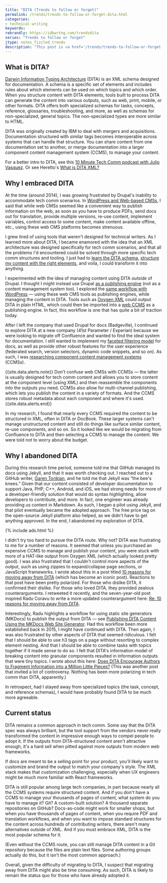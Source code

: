 ```yaml
---
title: "DITA (Trends to follow or forget)"
permalink: /trends/trends-to-follow-or-forget-dita.html
categories:
- technical-writing
keywords:
rebrandly: https://idbwrtng.com/trendsdita
series: "Trends to follow or forget"
jtype: notes_fizzled_trends
description: "This post is <a href='/trends/trends-to-follow-or-forget-intro.html'>part of a series on trends</a> that explores trends that I've either followed or forgotten, and why. The overall goal is to better understand the reasons that drive trend adoption or abandonment in my personal career. This post focuses on DITA."
---
```


## What is DITA?

[Darwin Information Typing Architecture](https://en.wikipedia.org/wiki/Darwin_Information_Typing_Architecture) (DITA) is an XML schema designed for documentation. A schema is a specific set of elements and includes rules about which elements can be used on which topics and which order. When you structure content with DITA elements, tools built to process DITA can generate the content into various outputs, such as web, print, mobile, or other formats. DITA offers both specialized schemas for tasks, concepts, reference, glossaries, troubleshooting, and more, as well as schemas for non-specialized, general topics. The non-specialized types are more similar to HTML.

DITA was originally created by IBM to deal with mergers and acquisitions. Documentation structured with similar tags becomes interoperable across systems that can handle that structure. You can share content from one documentation set to another, or merge documentation into a larger component content management system (CCMS), to manage your content.

For a better intro to DITA, see this [10 Minute Tech Comm podcast with Julio Vasquez](https://podcasts.apple.com/us/podcast/julio-vazquez-on-dita-and-the-technical-work/id920575683?i=1000545300075). Or see Heretto's [What is DITA XML?](https://heretto.com/what-is-dita-xml/)

## Why I embraced DITA

At the time (around 2014), I was growing frustrated by Drupal's inability to accommodate tech comm scenarios. In [WordPress and Web-based CMSs](/trends/trends-to-follow-or-forget-wordpress.html), I said that while web CMSs seemed like a convenient way to publish information on the web, as soon as you have to produce PDFs, send docs out for translation, provide multiple versions, re-use content, implement variables, control access to some content, make content available offline, etc., using these web CMS platforms becomes strenuous.

I grew tired of using tools that weren't designed for technical writers. As I learned more about DITA, I became enamored with the idea that an XML architecture was designed specifically for tech comm scenarios, and that all the problems I'd encountered could be solved through more specific tech comm structures and tooling. I just had to [learn the DITA schema](/ditaqrg/), [structure my content with the right elements](https://everypageispageone.com/2012/07/28/the-tyranny-of-the-terrible-troika-rethinking-concept-task-and-reference/), and voila, I could transform it into anything.

I experimented with the idea of managing content using DITA _outside_ of Drupal. I thought I might instead use Drupal [as a publishing engine](https://blog.oxygenxml.com/topics/publishing_dita_content_using_a_markdown_static_web_site_generator.html) (not as a content management system too). I explored the [same workflow with WordPress](/2013/01/21/how-to-import-webhelp-from-a-help-authoring-tool-into-wordpress/) &mdash; using these web CMS tools as publishing engines, while managing the content in DITA. Tools such as [Oxygen XML](/learnapidoc/pubapis_oxygenxml.html) could output DITA in plain HTML, which could then be imported into a [web CCMS](/trends/trends-to-follow-or-forget-wordpress.html) as a publishing engine. In fact, this workflow is one that has quite a bit of traction today.

After I left the company that used Drupal for docs (Badgeville), I continued to explore DITA at a new company (41st Parameter / Experian) because we were looking to migrate off Confluence and wanted to find the ideal system for documentation. I still wanted to implement my [faceted filtering model](/trends/trends-to-follow-or-forget-faceted-filtering.html) for docs, as well as provide other robust features for the user experience (federated search, version selectors, dynamic code snippets, and so on). As such, I was [researching component content management systems](/2016/02/12/the-only-big-systems-manage-xml-and-dita/) (CCMSs).

{{site.data.alerts.note}}
Don't confuse web CMSs with CCMSs &mdash; the latter is usually designed for tech comm content and allows you to store content at the component level (using XML) and then reassemble the components into the outputs you need. CCMSs also allow for multi-channel publishing, which lets you publish the content in a variety of formats. And the CCMS stores robust metadata about each component and where it's used.{{site.data.alerts.end}}

In my research, I found that nearly every CCMS required the content to be structured in XML, often in DITA or DocBook. These larger systems can't manage unstructured content and still do things like surface similar content, re-use components, and so on. So it looked like we would be migrating from Confluence to DITA and then selecting a CCMS to manage the content. We were told not to worry about the budget.

## Why I abandoned DITA

During this research time period, someone told me that GitHub managed its docs using Jekyll, and that it was worth checking out. I reached out to a GitHub writer, [Garen Torikian](https://github.com/gjtorikian), and he told me that Jekyll was “the bee's knees.” Given that our content consisted of developer documentation to support Java, PHP, C++, Android, and iOS, we had strong needs for more of a developer-friendly solution that would do syntax highlighting, allow developers to contribute, and more. In fact, one engineer was already providing us content in Markdown. As such, I began a pilot using Jekyll, and that pilot eventually became the adopted approach. The free price tag on the open-source Jekyll platform also helped, as we didn't have to get anything approved. In the end, I abandoned my exploration of DITA.

{% include ads.html %}

I didn't try too hard to pursue the DITA route. Why not? DITA was frustrating to me for a number of reasons. It seemed that unless you purchased an expensive CCMS to manage and publish your content, you were stuck with more of a HAT-like output from Oxygen XML (which actually looked pretty good). I was also frustrated that I couldn't control more aspects of the output, such as using zippies to expand/collapse page sections, or JavaScript frameworks. I wrote about this in a post titled [10 reasons for moving away from DITA](/2015/01/28/10-reasons-for-moving-away-from-dita/) (which has become an iconic post). Reactions to that post have been pretty polarized. For those who dislike DITA, it confirmed their dislike. For those who loved DITA, they provided zealous counterarguments. I retweeted it recently, and the seven-year-old post inspired Radu Coravu to write a more updated counterargument here: [Re: 10 reasons for moving away from DITA](https://blog.oxygenxml.com/topics/re_10_reasons_for_moving_away_from_dita.html).

Interestingly, Radu highlights a workflow for using static site generators (MKDocs) to publish the output from DITA &mdash; see [Publishing DITA Content Using the MKDocs Web Site Generator](https://blog.oxygenxml.com/topics/publishing_dita_content_using_a_markdown_static_web_site_generator.html). Had this workflow been more established back in 2015, I might have continued with DITA. Then again, I was also frustrated by other aspects of DITA that seemed ridiculous. I felt that I should be able to use h3 tags on a page without resorting to complex element nesting. And that I should be able to combine tasks with topics together if it made sense to do so. I felt that DITA's information model of breaking content into granular components resulted in information outputs that were tiny topics. I wrote about this here: [Does DITA Encourage Authors to Fragment Information into a Million Little Pieces?](/2013/04/22/does-dita-encourage-authors-to-fragment-information-into-a-million-little-pieces/) (This was another post that invited a lot of controversy. Nothing has been more polarizing in tech comm than DITA, apparently.)

In retrospect, had I stayed away from specialized topics (the task, concept, and reference schemas), I would have probably found DITA to be much more agreeable.

## Current status

DITA remains a common approach in tech comm. Some say that the DITA spec was always brilliant, but the tool support from the vendors never really transformed the content in impressive enough ways to compel people to adopt it. If the outputs from DITA-structured content aren't attractive enough, it's a hard sell when pitted against more outputs from modern web frameworks.

If docs are meant to be a selling point for your product, you'll likely want to customize and brand the output to match your company's style. The XML stack makes that customization challenging, especially when UX engineers might be much more familiar with React frameworks.

DITA is still popular among large tech companies, in part because nearly all the CCMS systems require structured content. And if you don't have a CCMS to manage your thousands of pages of content, what system do you have to manage it? Git? A custom-built solution? A thousand separate repositories on GitHub? Docs-as-code might work for smaller shops, but when you have thousands of pages of content, when you require PDF and translation workflows, and when you want to impose standard structures for the content across hundreds of contributing writers, there aren't many alternatives outside of XML. And if you must embrace XML, DITA is the most popular schema for it.

(Even without the CCMS route, you can still manage DITA content in a Git repository because the files are plain text files. Some authoring groups actually do this, but it isn't the most common approach.)

Overall, given the difficulty of migrating to DITA, I suspect that migrating away from DITA might also be time consuming. As such, DITA is likely to remain the status quo for those who have already adopted it.
